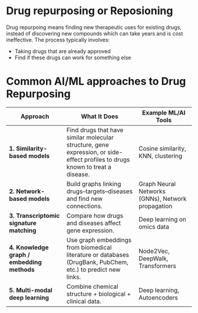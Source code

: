 # Drug repurposing or Reposioning 

Drug repurpoing means finding new therapeutic uses for existing drugs,
instead of discovering new compounds which can take years and is cost ineffective.
The process typically involves:
- Taking drugs that are already approved
- Find if these drugs can work for something else

# Common AI/ML approaches to Drug Repurposing

  | Approach                                   | What It Does                                                                                                                  | Example ML/AI Tools                                      |
| ------------------------------------------ | ----------------------------------------------------------------------------------------------------------------------------- | -------------------------------------------------------- |
| **1. Similarity-based models**             | Find drugs that have similar molecular structure, gene expression, or side-effect profiles to drugs known to treat a disease. | Cosine similarity, KNN, clustering |
| **2. Network-based models**                | Build graphs linking drugs–targets–diseases and find new connections.                                                         | Graph Neural Networks (GNNs), Network propagation        |
| **3. Transcriptomic signature matching**   | Compare how drugs and diseases affect gene expression.                                                                        | Deep learning on omics data                              |
| **4. Knowledge graph / embedding methods** | Use graph embeddings from biomedical literature or databases (DrugBank, PubChem, etc.) to predict new links.                  | Node2Vec, DeepWalk, Transformers                         |
| **5. Multi-modal deep learning**           | Combine chemical structure + biological + clinical data.                                                                      | Deep learning, Autoencoders                              |
